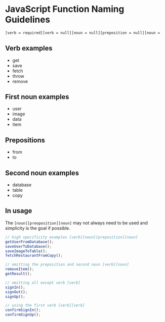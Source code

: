 # JavaScript Function Naming Guidelines

```bash
[verb = required][verb = null][noun = null][preposition = null][noun = null]
```

## Verb examples

- get
- save
- fetch
- throw
- remove

## First noun examples

- user
- image
- data
- item

## Prepositions

- from
- to

## Second noun examples

- database
- table
- copy

## In usage

The `[noun][preoposition][noun]` may not always need to be used and simplicity is the goal if possible.

```javascript
// high specificity examples [verb][noun][preposition][noun]
getUserFromDatabase();
saveUserToDatabase();
saveImageToTable();
fetchRestaurantFromCopy();

// omitting the preposition and second noun [verb][noun]
removeItem();
getResult();

// omitting all except verb [verb]
signIn();
signOut();
signUp();

// using the first verb [verb][verb]
confirmSignIn();
confirmSignUp();
```
